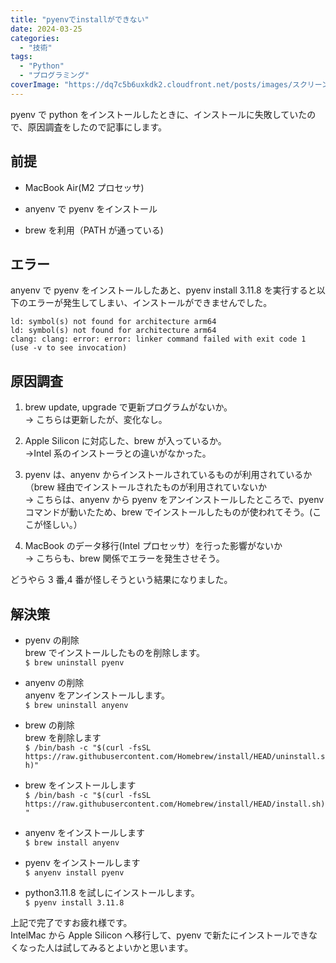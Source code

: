 ```yaml
---
title: "pyenvでinstallができない"
date: 2024-03-25
categories:
  - "技術"
tags:
  - "Python"
  - "プログラミング"
coverImage: "https://dq7c5b6uxkdk2.cloudfront.net/posts/images/スクリーンショット-2024-03-25-14.01.43.png"
---
```


pyenv で python をインストールしたときに、インストールに失敗していたので、原因調査をしたので記事にします。

## 前提

- MacBook Air(M2 プロセッサ)

- anyenv で pyenv をインストール

- brew を利用（PATH が通っている)

## エラー

anyenv で pyenv をインストールしたあと、pyenv install 3.11.8 を実行すると以下のエラーが発生してしまい、インストールができませんでした。

```
ld: symbol(s) not found for architecture arm64
ld: symbol(s) not found for architecture arm64
clang: clang: error: error: linker command failed with exit code 1 (use -v to see invocation)
```

## 原因調査

1. brew update, upgrade で更新プログラムがないか。  
   → こちらは更新したが、変化なし。

2. Apple Silicon に対応した、brew が入っているか。  
   →Intel 系のインストーラとの違いがなかった。

3. pyenv は、anyenv からインストールされているものが利用されているか  
   （brew 経由でインストールされたものが利用されていないか  
   → こちらは、anyenv から pyenv をアンインストールしたところで、pyenv コマンドが動いたため、brew でインストールしたものが使われてそう。(ここが怪しい。）

4. MacBook のデータ移行(Intel プロセッサ）を行った影響がないか  
   → こちらも、brew 関係でエラーを発生させそう。

どうやら 3 番,4 番が怪しそうという結果になりました。

## 解決策

- pyenv の削除  
   brew でインストールしたものを削除します。  
   `$ brew uninstall pyenv`

- anyenv の削除  
   anyenv をアンインストールします。  
   `$ brew uninstall anyenv`

- brew の削除  
   brew を削除します  
   `$ /bin/bash -c "$(curl -fsSL https://raw.githubusercontent.com/Homebrew/install/HEAD/uninstall.sh)"`

- brew をインストールします  
   `$ /bin/bash -c "$(curl -fsSL https://raw.githubusercontent.com/Homebrew/install/HEAD/install.sh)"`

- anyenv をインストールします  
   `$ brew install anyenv`

- pyenv をインストールします  
   `$ anyenv install pyenv`

- python3.11.8 を試しにインストールします。  
   `$ pyenv install 3.11.8`

上記で完了ですお疲れ様です。  
IntelMac から Apple Silicon へ移行して、pyenv で新たにインストールできなくなった人は試してみるとよいかと思います。
